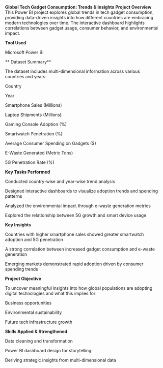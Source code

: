 **Global Tech Gadget Consumption: Trends & Insights**
**Project Overview**
This Power BI project explores global trends in tech gadget consumption, providing data-driven insights into how different countries are embracing modern technologies over time. The interactive dashboard highlights correlations between gadget usage, consumer behavior, and environmental impact.

**Tool Used**

Microsoft Power BI

** Dataset Summary**

The dataset includes multi-dimensional information across various countries and years:

Country

Year

Smartphone Sales (Millions)

Laptop Shipments (Millions)

Gaming Console Adoption (%)

Smartwatch Penetration (%)

Average Consumer Spending on Gadgets ($)

E-Waste Generated (Metric Tons)

5G Penetration Rate (%)

**Key Tasks Performed**

Conducted country-wise and year-wise trend analysis

Designed interactive dashboards to visualize adoption trends and spending patterns

Analyzed the environmental impact through e-waste generation metrics

Explored the relationship between 5G growth and smart device usage

**Key Insights**

Countries with higher smartphone sales showed greater smartwatch adoption and 5G penetration

A strong correlation between increased gadget consumption and e-waste generation

Emerging markets demonstrated rapid adoption driven by consumer spending trends

**Project Objective**

To uncover meaningful insights into how global populations are adopting digital technologies and what this implies for:

Business opportunities

Environmental sustainability

Future tech infrastructure growth

**Skills Applied & Strengthened**

Data cleaning and transformation

Power BI dashboard design for storytelling

Deriving strategic insights from multi-dimensional data
